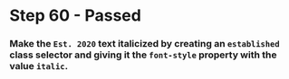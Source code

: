# Step 60 - Passed

### Make the `Est. 2020` text italicized by creating an `established` class selector and giving it the `font-style` property with the value `italic`.
